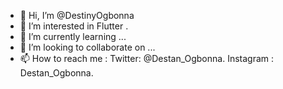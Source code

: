 - 👋 Hi, I’m @DestinyOgbonna
- 👀 I’m interested in Flutter .
- 🌱 I’m currently learning ...
- 💞️ I’m looking to collaborate on ...
- 📫 How to reach me : Twitter: @Destan_Ogbonna. Instagram : Destan_Ogbonna.

<!---
DestinyOgbonna/DestinyOgbonna is a ✨ special ✨ repository because its `README.md` (this file) appears on your GitHub profile.
You can click the Preview link to take a look at your changes.
--->
